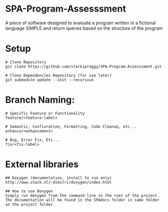 # SPA-Program-Assesssment
A piece of software designed to evaluate a program written in a fictional language SIMPLE and return queries based on the structure of the program

# Setup

    # Clone Repository
    git clone https://github.com/starkipraggy/SPA-Program-Assesssment.git

    # Clone Dependencies Repository (for use later)
    git submodule update --init --recursive


# Branch Naming:

    # Specific Feature or Functionality
    feature/<feature-label>
    
    # Semantic, Confiuration, Formatting, Code Cleanup, etc...
    enhance/<enhancement>
    
    # Bug, Error Fix, Etc...
    fix/<fix-label>
    
# External libraries
    ## Doxygen (documentation, install to run only)
    http://www.stack.nl/~dimitri/doxygen/index.html
    
    ## How to use Doxygen
    Simply run doxygen from the command line in the root of the project. 
    The documentation will be found in the SPAdocs folder in same folder as the project folder.